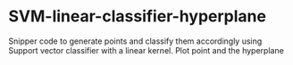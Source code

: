 # SVM-linear-classifier-hyperplane
Snipper code to generate points and classify them accordingly using Support vector classifier with a linear kernel. Plot point and the hyperplane
